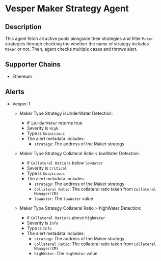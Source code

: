 # Vesper Maker Strategy Agent

## Description

This agent fetch all active pools alongside their strategies and filter `Maker` strategies through checking the whether the name of strategy includes `Maker` or not. Then, agent checks multiple cases and throws alert.

## Supporter Chains

- Ethereum

## Alerts

- Vesper-1

  - Maker Type Strategy isUnderWater Detection:

    - if `isUnderWater` returns true
    - Severity is `High`
    - Type is `Suspicious`
    - The alert metadata includes:
      - `strategy`: The address of the Maker strategy

  - Maker Type Strategy Collateral Ratio < lowWater Detection:

    - if `Collateral Ratio` is below `lowWater`
    - Severity is `Critical`
    - Type is `Suspicious`
    - The alert metadata includes:
      - `strategy`: The address of the Maker strategy
      - `Collateral Ratio`: The collateral ratio taken from `Collateral Manager(CM)`
      - `lowWater`: The `lowWater` value

  - Maker Type Strategy Collateral Ratio > highWater Detection:

    - if `Collateral Ratio` is above `highWater`
    - Severity is `Info`
    - Type is `Info`
    - The alert metadata includes:
      - `strategy`: The address of the Maker strategy
      - `Collateral Ratio`: The collateral ratio taken from `Collateral Manager(CM)`
      - `highWater`: The `highWater` value
